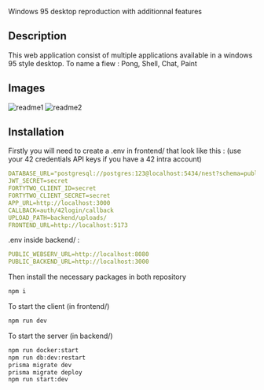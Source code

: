 Windows 95 desktop reproduction with additionnal features

## Description

This web application consist of multiple applications available in a windows 95 style desktop.
To name a fiew : Pong, Shell, Chat, Paint

## Images

![readme1](https://github.com/bperraud/ft_transcendence/assets/93911934/ed118971-9734-47e5-8d8f-c8e2f0c986aa)
![readme2](https://github.com/bperraud/ft_transcendence/assets/93911934/694a8d1a-aa01-4b6f-a692-06184da78e4c)

## Installation

Firstly you will need to create a .env in frontend/ that look like this : (use your 42 credentials API keys if you have a 42 intra account)

```yaml
DATABASE_URL="postgresql://postgres:123@localhost:5434/nest?schema=public"
JWT_SECRET=secret
FORTYTWO_CLIENT_ID=secret
FORTYTWO_CLIENT_SECRET=secret
APP_URL=http://localhost:3000
CALLBACK=auth/42login/callback
UPLOAD_PATH=backend/uploads/
FRONTEND_URL=http://localhost:5173
```

.env inside backend/ :

```yaml
PUBLIC_WEBSERV_URL=http://localhost:8080
PUBLIC_BACKEND_URL=http://localhost:3000
```

Then install the necessary packages in both repository

```sh
npm i
```

To start the client (in frontend/)

```sh
npm run dev
```

To start the server (in backend/)
```sh
npm run docker:start
npm run db:dev:restart
prisma migrate dev
prisma migrate deploy
npm run start:dev
```

